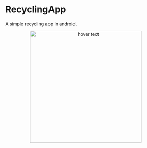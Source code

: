 # RecyclingApp
A simple recycling app in android.

<p align="center">
  <img src="https://i.imgur.com/qepeIWy.png" width="350" title= "hover text">
  
  
</p>
